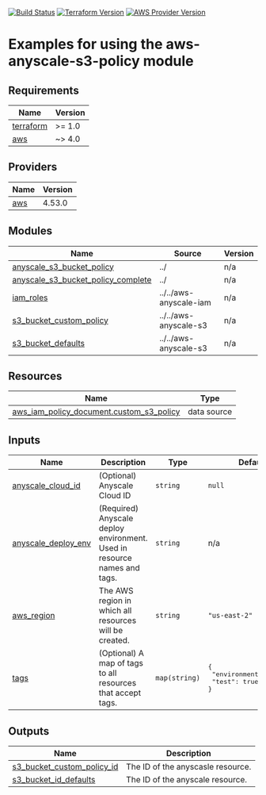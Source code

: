 [![Build Status][badge-build]][build-status]
[![Terraform Version][badge-terraform]](https://github.com/hashicorp/terraform/releases)
[![AWS Provider Version][badge-tf-aws]](https://github.com/terraform-providers/terraform-provider-aws/releases)

# Examples for using the aws-anyscale-s3-policy module

<!-- BEGINNING OF PRE-COMMIT-TERRAFORM DOCS HOOK -->
## Requirements

| Name | Version |
|------|---------|
| <a name="requirement_terraform"></a> [terraform](#requirement\_terraform) | >= 1.0 |
| <a name="requirement_aws"></a> [aws](#requirement\_aws) | ~> 4.0 |

## Providers

| Name | Version |
|------|---------|
| <a name="provider_aws"></a> [aws](#provider\_aws) | 4.53.0 |

## Modules

| Name | Source | Version |
|------|--------|---------|
| <a name="module_anyscale_s3_bucket_policy"></a> [anyscale\_s3\_bucket\_policy](#module\_anyscale\_s3\_bucket\_policy) | ../ | n/a |
| <a name="module_anyscale_s3_bucket_policy_complete"></a> [anyscale\_s3\_bucket\_policy\_complete](#module\_anyscale\_s3\_bucket\_policy\_complete) | ../ | n/a |
| <a name="module_iam_roles"></a> [iam\_roles](#module\_iam\_roles) | ../../aws-anyscale-iam | n/a |
| <a name="module_s3_bucket_custom_policy"></a> [s3\_bucket\_custom\_policy](#module\_s3\_bucket\_custom\_policy) | ../../aws-anyscale-s3 | n/a |
| <a name="module_s3_bucket_defaults"></a> [s3\_bucket\_defaults](#module\_s3\_bucket\_defaults) | ../../aws-anyscale-s3 | n/a |

## Resources

| Name | Type |
|------|------|
| [aws_iam_policy_document.custom_s3_policy](https://registry.terraform.io/providers/hashicorp/aws/latest/docs/data-sources/iam_policy_document) | data source |

## Inputs

| Name | Description | Type | Default | Required |
|------|-------------|------|---------|:--------:|
| <a name="input_anyscale_cloud_id"></a> [anyscale\_cloud\_id](#input\_anyscale\_cloud\_id) | (Optional) Anyscale Cloud ID | `string` | `null` | no |
| <a name="input_anyscale_deploy_env"></a> [anyscale\_deploy\_env](#input\_anyscale\_deploy\_env) | (Required) Anyscale deploy environment. Used in resource names and tags. | `string` | n/a | yes |
| <a name="input_aws_region"></a> [aws\_region](#input\_aws\_region) | The AWS region in which all resources will be created. | `string` | `"us-east-2"` | no |
| <a name="input_tags"></a> [tags](#input\_tags) | (Optional) A map of tags to all resources that accept tags. | `map(string)` | <pre>{<br>  "environment": "test",<br>  "test": true<br>}</pre> | no |

## Outputs

| Name | Description |
|------|-------------|
| <a name="output_s3_bucket_custom_policy_id"></a> [s3\_bucket\_custom\_policy\_id](#output\_s3\_bucket\_custom\_policy\_id) | The ID of the anyscasle resource. |
| <a name="output_s3_bucket_id_defaults"></a> [s3\_bucket\_id\_defaults](#output\_s3\_bucket\_id\_defaults) | The ID of the anyscale resource. |
<!-- END OF PRE-COMMIT-TERRAFORM DOCS HOOK -->

<!-- References -->
[Terraform]: https://www.terraform.io
[Issues]: https://github.com/anyscale/sa-sandbox-terraform/issues
[badge-build]: https://github.com/anyscale/sa-sandbox-terraform/workflows/CI/CD%20Pipeline/badge.svg
[badge-terraform]: https://img.shields.io/badge/terraform-1.x%20-623CE4.svg?logo=terraform
[badge-tf-aws]: https://img.shields.io/badge/AWS-4.+-F8991D.svg?logo=terraform
[build-status]: https://github.com/anyscale/sa-sandbox-terraform/actions
